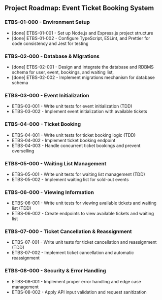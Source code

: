 ## Project Roadmap: Event Ticket Booking System

### ETBS-01-000 - Environment Setup  
- [done] ETBS-01-001 - Set up Node.js and Express.js project structure  
- [done] ETBS-01-002 - Configure TypeScript, ESLint, and Prettier for code consistency and Jest for testing

### ETBS-02-000 - Database & Migrations  
- [done] ETBS-02-001 - Design and integrate the database and RDBMS schema for user, event, bookings, and waiting list,
- [done] ETBS-02-002 - Implement migrations mechanism for database schema  

### ETBS-03-000 - Event Initialization  
- ETBS-03-001 - Write unit tests for event initialization (TDD)  
- ETBS-03-002 - Implement event initialization with available tickets  

### ETBS-04-000 - Ticket Booking  
- ETBS-04-001 - Write unit tests for ticket booking logic (TDD)  
- ETBS-04-002 - Implement ticket booking endpoint  
- ETBS-04-003 - Handle concurrent ticket bookings and prevent overselling  

### ETBS-05-000 - Waiting List Management  
- ETBS-05-001 - Write unit tests for waiting list management (TDD)  
- ETBS-05-002 - Implement waiting list for sold-out events  

### ETBS-06-000 - Viewing Information  
- ETBS-06-001 - Write unit tests for viewing available tickets and waiting list (TDD)  
- ETBS-06-002 - Create endpoints to view available tickets and waiting list  

### ETBS-07-000 - Ticket Cancellation & Reassignment  
- ETBS-07-001 - Write unit tests for ticket cancellation and reassignment (TDD)  
- ETBS-07-002 - Implement ticket cancellation and automatic reassignment  

### ETBS-08-000 - Security & Error Handling  
- ETBS-08-001 - Implement proper error handling and edge case management  
- ETBS-08-002 - Apply API input validation and request sanitization  